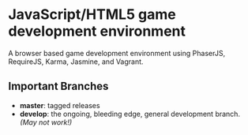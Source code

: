 # JavaScript/HTML5 game development environment
A browser based game development environment using PhaserJS, RequireJS, Karma, Jasmine, and Vagrant.

## Important Branches
- **master**: tagged releases
- **develop**: the ongoing, bleeding edge, general development branch. *(May not work!)*
